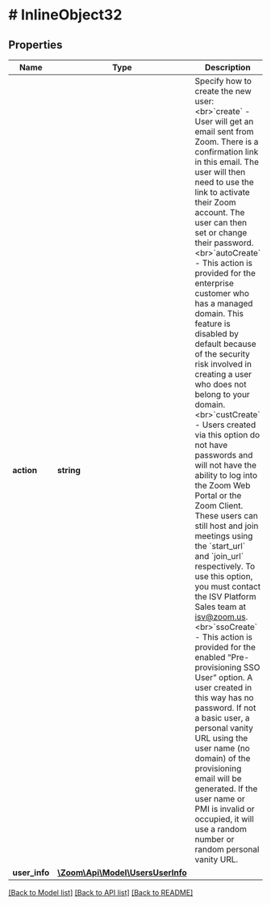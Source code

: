 # # InlineObject32

## Properties

Name | Type | Description | Notes
------------ | ------------- | ------------- | -------------
**action** | **string** | Specify how to create the new user: &lt;br&gt;&#x60;create&#x60; - User will get an email sent from Zoom. There is a confirmation link in this email. The user will then need to use the link to activate their Zoom account. The user can then set or change their password.&lt;br&gt;&#x60;autoCreate&#x60; - This action is provided for the enterprise customer who has a managed domain. This feature is disabled by default because of the security risk involved in creating a user who does not belong to your domain.&lt;br&gt;&#x60;custCreate&#x60; - Users created via this option do not have passwords and will not have the ability to log into the Zoom Web Portal or the Zoom Client. These users can still host and join meetings using the &#x60;start_url&#x60; and &#x60;join_url&#x60; respectively. To use this option, you must contact the ISV Platform Sales team at isv@zoom.us.&lt;br&gt;&#x60;ssoCreate&#x60; - This action is provided for the enabled “Pre-provisioning SSO User” option. A user created in this way has no password. If not a basic user, a personal vanity URL using the user name (no domain) of the provisioning email will be generated. If the user name or PMI is invalid or occupied, it will use a random number or random personal vanity URL. | 
**user_info** | [**\Zoom\Api\Model\UsersUserInfo**](UsersUserInfo.md) |  | [optional] 

[[Back to Model list]](../../README.md#documentation-for-models) [[Back to API list]](../../README.md#documentation-for-api-endpoints) [[Back to README]](../../README.md)


